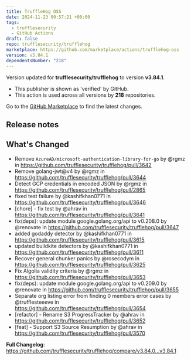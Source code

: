 ```yaml
---
title: TruffleHog OSS
date: 2024-11-23 00:57:21 +00:00
tags:
  - trufflesecurity
  - GitHub Actions
draft: false
repo: trufflesecurity/trufflehog
marketplace: https://github.com/marketplace/actions/trufflehog-oss
version: v3.84.1
dependentsNumber: "218"
---
```



Version updated for **trufflesecurity/trufflehog** to version **v3.84.1**.
- This publisher is shown as 'verified' by GitHub.
- This action is used across all versions by **218** repositories.

Go to the [GitHub Marketplace](https://github.com/marketplace/actions/trufflehog-oss) to find the latest changes.

## Release notes

## What's Changed
* Remove `AzureAD/microsoft-authentication-library-for-go` by @rgmz in https://github.com/trufflesecurity/trufflehog/pull/3642
* Remove golang-jwt@v4 by @rgmz in https://github.com/trufflesecurity/trufflehog/pull/3644
* Detect GCP credentials in encoded JSON by @rgmz in https://github.com/trufflesecurity/trufflehog/pull/2865
* fixed test failure by @kashifkhan0771 in https://github.com/trufflesecurity/trufflehog/pull/3646
* [chore] - fix test by @ahrav in https://github.com/trufflesecurity/trufflehog/pull/3641
* fix(deps): update module google.golang.org/api to v0.208.0 by @renovate in https://github.com/trufflesecurity/trufflehog/pull/3647
* added godaddy detector by @kashifkhan0771 in https://github.com/trufflesecurity/trufflehog/pull/3615
* updated buildkite detectors by @kashifkhan0771 in https://github.com/trufflesecurity/trufflehog/pull/3611
* Recover general chunker panics by @rosecodym in https://github.com/trufflesecurity/trufflehog/pull/3625
* Fix Algolia validity criteria by @rgmz in https://github.com/trufflesecurity/trufflehog/pull/3653
* fix(deps): update module google.golang.org/api to v0.209.0 by @renovate in https://github.com/trufflesecurity/trufflehog/pull/3655
* Separate org listing error from finding 0 members error cases by @trufflesteeeve in https://github.com/trufflesecurity/trufflehog/pull/3654
* [refactor] - Rename S3 ProgressTracker by @ahrav in https://github.com/trufflesecurity/trufflehog/pull/3652
* [feat] - Support S3 Source Resumption by @ahrav in https://github.com/trufflesecurity/trufflehog/pull/3570


**Full Changelog**: https://github.com/trufflesecurity/trufflehog/compare/v3.84.0...v3.84.1
